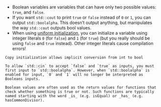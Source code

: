 - Boolean variables are variables that can have only two possible values: `true`, and `false`.
- If you want `std::cout` to print `true` or `false` instead of `0` or `1`, you can output `std::boolalpha`. This doesn’t output anything, but manipulates the way `std::cout` outputs bool values.
- When using <u>uniform initialization</u>, you can initialize a variable using integer literals `0` (for `false`) and `1` (for `true`) (but you really should be using `false` and `true` instead). Other integer literals cause compilation errors!

```ad-note
Copy initialization allows implicit conversion from int to bool
```

```ad-info
To allow `std::cin` to accept `false` and `true` as inputs, you must first input to `std::boolalpha`. However, when `std::boolalpha` is enabled for input, `0` and `1` will no longer be interpreted as Booleans inputs.
```

```ad-tip
Boolean values are often used as the return values for functions that check whether something is true or not. Such functions are typically named starting with the word _is_ (e.g. isEqual) or _has_ (e.g. hasCommonDivisor).
```